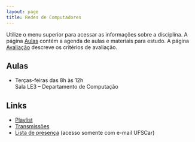 ```yaml
---
layout: page
title: Redes de Computadores
---
```


Utilize o menu superior para acessar as informações sobre a disciplina. A página [Aulas](/aulas/) contém a agenda de aulas e materiais para estudo. A página [Avaliação](/avaliacao/) descreve os critérios de avaliação.


## Aulas

 * Terças-feiras das 8h às 12h<br />Sala LE3 – Departamento de Computação

## Links

 * [Playlist](https://www.youtube.com/playlist?list=PLtQaN06AB3mJq8UoVOLABF_p-hsztUQ81)
 * [Transmissões](https://www.twitch.tv/thotypous)
 * [Lista de presença](https://docs.google.com/spreadsheets/d/1cE8tDu2rLrbFL4SW0Z-Qhf13TJGnoLJaVivDKeFufUo/edit?usp=sharing) (acesso somente com e-mail UFSCar)
